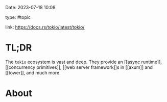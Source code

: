 Date: 2023-07-18 10:08

type: #topic

link: https://docs.rs/tokio/latest/tokio/

# TL;DR
The `tokio` ecosystem is vast and deep. They provide an [[async runtime]], [[concurrency primitives]], [[web server framework]]s in [[axum]] and [[tower]], and much more. 

# About

